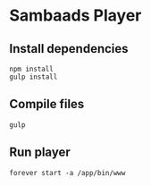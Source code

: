 # Sambaads Player

## Install dependencies
```
npm install
gulp install
```

## Compile files
```
gulp
```

## Run player
```
forever start -a /app/bin/www
```